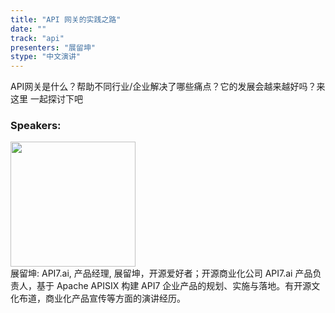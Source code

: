 ```yaml
---
title: "API 网关的实践之路"
date: "" 
track: "api"
presenters: "展留坤"
stype: "中文演讲"
---
```

API网关是什么？帮助不同行业/企业解决了哪些痛点？它的发展会越来越好吗？来这里 一起探讨下吧
 ### Speakers: 
 <img src="images/speaker/1186.png" width="200" /><br>展留坤: API7.ai, 产品经理, 展留坤，开源爱好者；开源商业化公司 API7.ai 产品负责人，基于 Apache APISIX 构建 API7 企业产品的规划、实施与落地。有开源文化布道，商业化产品宣传等方面的演讲经历。
 